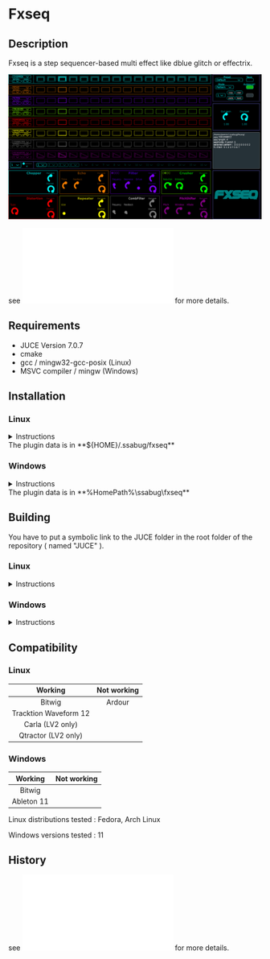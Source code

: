 # Fxseq

## Description
Fxseq is a step sequencer-based multi effect like dblue glitch or effectrix.

![alt text](Ressources/images/GUI.png)

see ![DOCUMENTATION](DOCUMENTATION.md) for more details.

## Requirements
 - JUCE Version 7.0.7
 - cmake
 - gcc / mingw32-gcc-posix (Linux)
 - MSVC compiler / mingw (Windows)

## Installation
### Linux
<details>
  <summary> Instructions </summary>
  
 - get the pre-built **.vst3/.lv2** folder in **Releases** or build it (see below).
 - put it in your VST3/LV2 folder
 - run the script `./Ressources/scripts/copy_plugin_data_linux.sh`

 </details>
 The plugin data is in **${HOME}/.ssabug/fxseq**

### Windows
<details>
  <summary> Instructions </summary>

 - get the pre-built **.vst3** folder in **Releases** or build it (see below).
 - put it in your VST3 folder
 - run the script `.\Ressources\scripts\copy_plugin_data_windows.cmd`

 </details>
  The plugin data is in **%HomePath%\ssabug\fxseq**

## Building 
You have to put a symbolic link to the JUCE folder in the root folder of the repository ( named "JUCE" ).
### Linux
<details>
  <summary> Instructions </summary>

 - git clone the repo or get a release zip. Extract if necessary.
 - then in a terminal, type `mkdir build && cd build && cmake .. && make`

 Cross compilation can be done with `cmake -DCOMP_TARGET::STRING=windows ..`.You'll have to edit `CMakeLists.txt` file to select the compiler and the libraries.
 </details>

 ### Windows
 <details>
  <summary> Instructions </summary>

 - git clone the repo or get a release zip. Extract if necessary.
 - in the created folder `fxseq`, open the file **fxseq.jucer** with JUCE Projucer
 - generate the project for your IDE and build
 </details>

## Compatibility
### Linux  
|**Working**           |  **Not working**      |
|:--------------------:|:---------------------:|
|Bitwig                | Ardour                |
|Tracktion Waveform 12 |                       |
|Carla (LV2 only)      |                       |
|Qtractor (LV2 only)   |                       |
### Windows
|**Working**           |  **Not working**      |
|:--------------------:|:---------------------:| 
| Bitwig               |                       |
| Ableton 11           |                       |

Linux distributions tested : Fedora, Arch Linux

Windows versions tested : 11

## History
see ![HISTORY](HISTORY.md) for more details.
